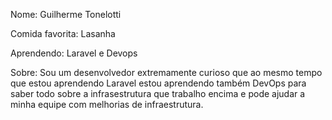 Nome: Guilherme Tonelotti

Comida favorita: Lasanha

Aprendendo: Laravel e Devops

Sobre: Sou um desenvolvedor extremamente curioso que ao mesmo tempo que estou aprendendo Laravel estou aprendendo também DevOps para saber todo sobre a infrasestrutura que trabalho encima e pode ajudar a minha equipe com melhorias de infraestrutura. 
